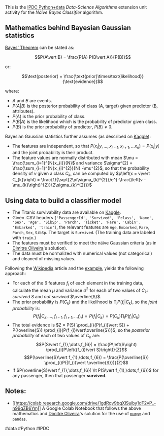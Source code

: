 This is the [IPDC Python+data](https://sites.google.com/edc.org/ipdc/python-data) *Data-Science Algorithms* extension unit activity for the *Näive Bayes Classifier* algorithm.

## Mathematics behind Bayesian Gaussian statistics 

[Bayes' Theorem](https://en.wikipedia.org/wiki/Bayes'_theorem#Statement_of_theorem) can be stated as:

$$P(A\vert B) = \frac{P(A) P(B\vert A)}{P(B)}$$

or:

$$\text{posterior} = \frac{\text{prior}\times\text{likelihood}}{\text{evidence}}$$

where:

- $A$ and $B$ are events.
- $P(A\vert B)$ is the posterior probability of class (A, target) given predictor (B, attributes).
- $P(A)$ is the prior probability of class.
- $P(B\vert A)$ is the likelihood which is the probability of predictor given class.
- $P(B)$ is the prior probability of predictor, $P(B)\ne0$.

Bayesian Gaussian statistics further assumes (as described on [Kaggle](https://www.kaggle.com/code/dimitreoliveira/naive-bayes-probabilistic-ml-titanic-survival)):

- The features are independent, so that $P\left(x_{i}\vert y, \dots, x_{i-1}, x_{i+1}, \dots x_{n}\right) = P\left(x_{i}\vert y\right)$ and the joint probability is their product.
- The feature values are normally distributed with mean $\mu = \frac{\sum_{i=1}^{N}x_{i}}{N}$ and variance $\sigma^{2} = \frac{\sum_{i=1}^{N}x_{i}^{2}}{N} -\mu^{2}$, so that the probability density of $v$ given a class $C_{k}$, can be computed by $p\left(x = v\vert C_{k}\right) = \frac{1}{\sqrt{2\pi\sigma_{k}^{2}}}e^{-\frac{\left(v - \mu_{k}\right)^{2}}{2\sigma_{k}^{2}}}$

## Using data to build a classifier model

- The Titanic survivability data are available on [Kaggle](https://www.kaggle.com/c/titanic).
- Given .CSV headers `['PassengerId', 'Survived', 'Pclass', 'Name', 'Sex', 'Age', 'SibSp', 'Parch', 'Ticket', 'Fare', 'Cabin', 'Embarked', 'train']`, the relevant features are `Age`, `Embarked`, `Fare`, `Parch`, `Sex`, `SibSp`. The target is `Survived`. (The training data are labeled with `train`.)
- The features must be verified to meet the näive Gaussian criteria (as in [Dimitre Oliveira](https://www.kaggle.com/code/dimitreoliveira/naive-bayes-probabilistic-ml-titanic-survival#Distribution-study)'s solution).
- The data must be normalized with numerical values (not categorical) and cleaned of missing values.

Following the [Wikipedia](https://en.wikipedia.org/wiki/Naive_Bayes_classifier#Gaussian_naive_Bayes) article and the [example](https://en.wikipedia.org/wiki/Naive_Bayes_classifier#Person_classification), yields the following approach:

- For each of the 6 features $f_{i}$ of each element in the training data, calculate the mean $\mu$ and variance $\sigma^{2}$ for each of two values of $C_k$: *survived* $S$ and *not survived* $\overline{S}$.
- The prior probability is $P(C_{k})$ and the likelihood is $\prod_{i}P({f_{i}\vert C_{k}})$, so the *joint probability* is: $$P\left(f_{i}\vert C_{k}, \dots, f_{i-1}, f_{i+1}, \dots f_{n}\right) = P\left(f_{i}\vert C_{k}\right) = P\left(C_{k}\right) \prod_{i}P\left({f_{i}\vert C_{k}}\right)$$
- The total evidence is $Z = P(S) \prod_{i}{P(f_{i}\vert S)} + P(\overline{S}) \prod_{i}{P(f_{i}\vert\overline{S})}$, so the *posterior probability* of each of two values of $C_k$ are: $$P(S\vert f_{1},\dots,f_{6}) = \frac{P\left(S\right) \prod_{i}P\left({f_{i}\vert S}\right)}{Z}$$ $$P(\overline{S}\vert f_{1},\dots,f_{6}) = \frac{P(\overline{S}) \prod_{i}P({f_{i}\vert \overline{S}})}{Z}$$
- If $P(\overline{S}\vert f_{1},\dots,f_{6}) \lt P(S\vert f_{1},\dots,f_{6})$ for any passenger, then that passenger **survived**.
## Notes:

- [[https://colab.research.google.com/drive/1gdRqv9bqXlSuiby1dF2vP_-n99qZB6Ym]] A Google Colab Notebook that follows the above mathematics and [Dimitre Oliveira](https://www.kaggle.com/code/dimitreoliveira/naive-bayes-probabilistic-ml-titanic-survival#Distribution-study)'s solution for the use of [`numpy`](https://numpy.org/) and [`pandas`](https://pandas.pydata.org/).

#data #Python #IPDC
